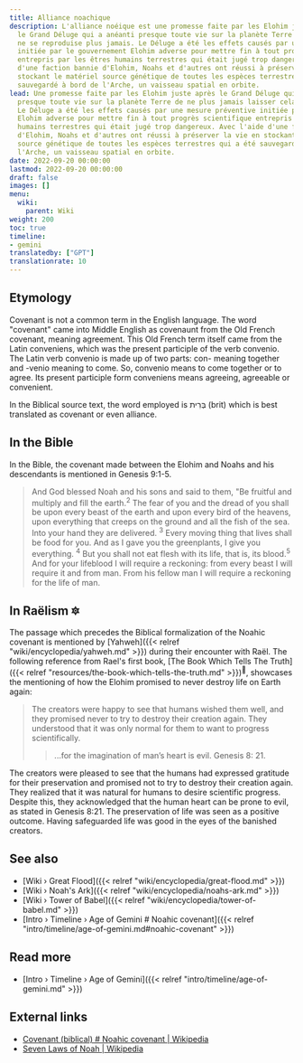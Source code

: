 ```yaml
---
title: Alliance noachique
description: L'alliance noéique est une promesse faite par les Elohim juste après
  le Grand Déluge qui a anéanti presque toute vie sur la planète Terre pour que cela
  ne se reproduise plus jamais. Le Déluge a été les effets causés par une mesure préventive
  initiée par le gouvernement Elohim adverse pour mettre fin à tout progrès scientifique
  entrepris par les êtres humains terrestres qui était jugé trop dangereux. Avec l'aide
  d'une faction bannie d'Elohim, Noahs et d'autres ont réussi à préserver la vie en
  stockant le matériel source génétique de toutes les espèces terrestres qui a été
  sauvegardé à bord de l'Arche, un vaisseau spatial en orbite.
lead: Une promesse faite par les Elohim juste après le Grand Déluge qui a anéanti
  presque toute vie sur la planète Terre de ne plus jamais laisser cela se reproduire.
  Le Déluge a été les effets causés par une mesure préventive initiée par le gouvernement
  Elohim adverse pour mettre fin à tout progrès scientifique entrepris par les êtres
  humains terrestres qui était jugé trop dangereux. Avec l'aide d'une faction bannie
  d'Elohim, Noahs et d'autres ont réussi à préserver la vie en stockant le matériel
  source génétique de toutes les espèces terrestres qui a été sauvegardé à bord de
  l'Arche, un vaisseau spatial en orbite.
date: 2022-09-20 00:00:00
lastmod: 2022-09-20 00:00:00
draft: false
images: []
menu:
  wiki:
    parent: Wiki
weight: 200
toc: true
timeline:
- gemini
translatedby: ["GPT"]
translationrate: 10
---
```


## Etymology

Covenant is not a common term in the English language. The word "covenant" came into Middle English as covenaunt from the Old French covenant, meaning agreement. This Old French term itself came from the Latin conveniens, which was the present participle of the verb convenio. The Latin verb convenio is made up of two parts: con- meaning together and -venio meaning to come. So, convenio means to come together or to agree. Its present participle form conveniens means agreeing, agreeable or convenient.

In the Biblical source text, the word employed is בְּרִית (brit) which is best translated as covenant or even alliance.

## In the Bible

In the Bible, the covenant made between the Elohim and Noahs and his descendants is mentioned in Genesis 9:1-5.

> And God blessed Noah and his sons and said to them, "Be fruitful and multiply and fill the earth.<sup>2</sup> The fear of you and the dread of you shall be upon every beast of the earth and upon every bird of the heavens, upon everything that creeps on the ground and all the fish of the sea. Into your hand they are delivered. <sup>3</sup> Every moving thing that lives shall be food for you. And as I gave you the greenplants, I give you everything. <sup>4</sup> But you shall not eat flesh with its life, that is, its blood.<sup>5</sup> And for your lifeblood I will require a reckoning: from every beast I will require it and from man. From his fellow man I will require a reckoning for the life of man.

## In Raëlism 🔯

The passage which precedes the Biblical formalization of the Noahic covenant is mentioned by [Yahweh]({{< relref "wiki/encyclopedia/yahweh.md" >}}) during their encounter with Raël. The following reference from Rael's first book, [The Book Which Tells The Truth]({{< relref "resources/the-book-which-tells-the-truth.md" >}})<sup>📖</sup>, showcases the mentioning of how the Elohim promised to never destroy life on Earth again:

> The creators were happy to see that humans wished them well, and they promised never to try to destroy their creation again. They understood that it was only normal for them to want to progress scientifically.
>
>> ...for the imagination of man’s heart is evil.
>> Genesis 8: 21.

The creators were pleased to see that the humans had expressed gratitude for their preservation and promised not to try to destroy their creation again. They realized that it was natural for humans to desire scientific progress. Despite this, they acknowledged that the human heart can be prone to evil, as stated in Genesis 8:21. The preservation of life was seen as a positive outcome. Having safeguarded life was good in the eyes of the banished creators.

## See also

- [Wiki › Great Flood]({{< relref "wiki/encyclopedia/great-flood.md" >}})
- [Wiki › Noah\'s Ark]({{< relref "wiki/encyclopedia/noahs-ark.md" >}})
- [Wiki › Tower of Babel]({{< relref "wiki/encyclopedia/tower-of-babel.md" >}})
- [Intro › Timeline › Age of Gemini \# Noahic covenant]({{< relref "intro/timeline/age-of-gemini.md#noahic-covenant" >}})

## Read more

- [Intro › Timeline › Age of Gemini]({{< relref "intro/timeline/age-of-gemini.md" >}})

## External links

- [Covenant (biblical) # Noahic covenant | Wikipedia](https://en.wikipedia.org/wiki/Covenant_%28biblical%29#Noahic_covenant)
- [Seven Laws of Noah | Wikipedia](https://en.wikipedia.org/wiki/Seven_Laws_of_Noah)
